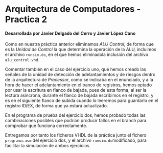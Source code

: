 # Arquitectura de Computadores - Practica 2

#### Desarrollada por Javier Delgado del Cerro y Javier López Cano

Como en nuestra práctica anterior eliminamos *ALU Control*, de forma que es la *Unidad de Control*  la que determina la operación de la ALU, incluimos el archivo `runsim.do`,  en el que hemos eliminadola inclusión del archivo `alu_control.vhd`.

Comentar también en el caso del ejercicio uno, que hemos creado las señales de la unidad de detección de adelantamientos y de riesgos dentro de la arquitectura de *Processor*, como se indicaba en el enunciado, y a la hora de hacer el adelantamiento en el banco de registros, hemos optado por usar la escritura en flanco de bajada, pues de esta forma, al ser la lectura asíncrona, durante el flanco de bajada escribimos en el registro, y es en el siguiente flanco de subida cuando lo leeremos para guardarlo en el registro ID/EX, de forma que ya estará actualizado.

En el programa de prueba del ejercicio dos, hemos probado todas las combinaciones posibles que podrían producir fallos en el branch para comprobar que funciona correctamente.

Entregamos por tanto los ficheros VHDL de la práctica junto el fichero `programa.asm` del ejercicio dos, y el archivo `runsim.do`modificado, para facilitar la simulación de ambos ejercicios.

